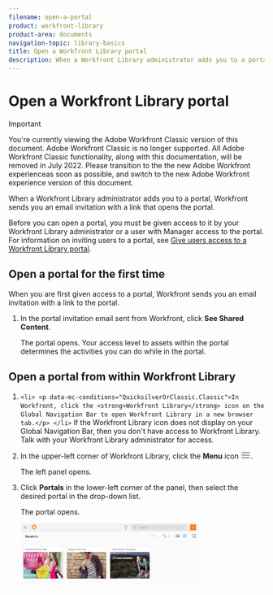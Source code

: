 ```yaml
---
filename: open-a-portal
product: workfront-library
product-area: documents
navigation-topic: library-basics
title: Open a Workfront Library portal
description: When a Workfront Library administrator adds you to a portal, Workfront sends you an email invitation with a link that opens the portal.
---
```


# Open a Workfront Library portal

>[!IMPORTANT]
>
>You're currently viewing the Adobe Workfront Classic version of this document. Adobe Workfront Classic is no longer supported. All Adobe Workfront Classic functionality, along with this documentation, will be removed in July 2022. Please transition to the the new Adobe Workfront experienceas soon as possible, and switch to the new Adobe Workfront experience version of this document.

When a Workfront Library administrator adds you to a portal, Workfront sends you an email invitation with a link that opens the portal.

Before you can open a portal, you must be given access to it by your Workfront Library administrator or a user with Manager access to the portal. For information on inviting users to a portal, see [Give users access to a Workfront Library portal](../../../workfront-library/administration-and-setup/user-access/give-users-access-portal.md).

## Open a portal for the first time

When you are first given access to a portal, Workfront sends you an email invitation with a link to the portal.

1. In the portal invitation email sent from Workfront, click **See Shared Content**.

   The portal opens. Your access level to assets within the portal determines the activities you can do while in the portal.

## Open a portal from within Workfront Library

1. ```<li> <p data-mc-conditions="QuicksilverOrClassic.Classic">In Workfront, click the <strong>Workfront Library</strong> icon on the Global Navigation Bar to open Workfront Library in a new browser tab.</p> </li>``` If the Workfront Library icon does not display on your Global Navigation Bar, then you don't have access to Workfront Library. Talk with your Workfront Library administrator for access.

1. In the upper-left corner of Workfront Library, click the **Menu** icon ![](assets/library-menu-icon.png).

   The left panel opens. 

1. Click **Portals** in the lower-left corner of the panel, then select the desired portal in the drop-down list.

   The portal opens.

   ![](assets/swains-portal-350x128.png)

&nbsp;  